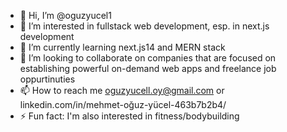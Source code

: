 - 👋 Hi, I’m @oguzyucel1
- 👀 I’m interested in fullstack web development, esp. in next.js development
- 🌱 I’m currently learning next.js14 and MERN stack
- 💞️ I’m looking to collaborate on companies that are focused on establishing powerful on-demand web apps and freelance job oppurtinuties
- 📫 How to reach me oguzyucell.oy@gmail.com or linkedin.com/in/mehmet-oğuz-yücel-463b7b2b4/
- ⚡ Fun fact: I'm also interested in fitness/bodybuilding 

<!---
oguzyucel1/oguzyucel1 is a ✨ special ✨ repository because its `README.md` (this file) appears on your GitHub profile.
You can click the Preview link to take a look at your changes.
--->

